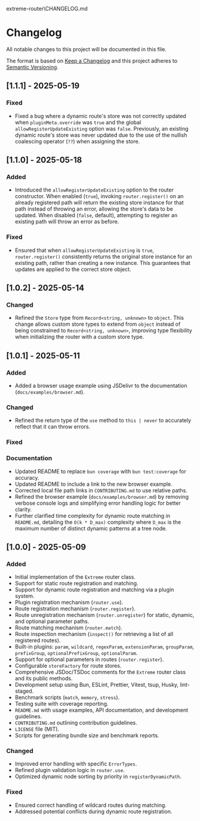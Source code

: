 extreme-router\CHANGELOG.md
# Changelog

All notable changes to this project will be documented in this file.

The format is based on [Keep a Changelog](https://keepachangelog.com/en/1.0.0/)
and this project adheres to [Semantic Versioning](https://semver.org/spec/v2.0.0.html).

## [1.1.1] - 2025-05-19

### Fixed
- Fixed a bug where a dynamic route's store was not correctly updated when `pluginMeta.override` was `true` and the global `allowRegisterUpdateExisting` option was `false`. Previously, an existing dynamic route's store was never updated due to the use of the nullish coalescing operator (`??`) when assigning the store.

## [1.1.0] - 2025-05-18

### Added
- Introduced the `allowRegisterUpdateExisting` option to the router constructor. When enabled (`true`), invoking `router.register()` on an already registered path will return the existing store instance for that path instead of throwing an error, allowing the store's data to be updated. When disabled (`false`, default), attempting to register an existing path will throw an error as before.

### Fixed
- Ensured that when `allowRegisterUpdateExisting` is `true`, `router.register()` consistently returns the original store instance for an existing path, rather than creating a new instance. This guarantees that updates are applied to the correct store object.

## [1.0.2] - 2025-05-14

### Changed
-   Refined the `Store` type from `Record<string, unknown>` to `object`. This change allows custom store types to extend from `object` instead of being constrained to `Record<string, unknown>`, improving type flexibility when initializing the router with a custom store type.

## [1.0.1] - 2025-05-11

### Added
- Added a browser usage example using JSDelivr to the documentation (`docs/examples/browser.md`).

### Changed
- Refined the return type of the `use` method to `this | never` to accurately reflect that it can throw errors.

### Fixed

### Documentation
- Updated README to replace `bun coverage` with `bun test:coverage` for accuracy.
- Updated README to include a link to the new browser example.
- Corrected local file path links in `CONTRIBUTING.md` to use relative paths.
- Refined the browser example (`docs/examples/browser.md`) by removing verbose console logs and simplifying error handling logic for better clarity.
- Further clarified time complexity for dynamic route matching in `README.md`, detailing the `O(k * D_max)` complexity where `D_max` is the maximum number of distinct dynamic patterns at a tree node.

## [1.0.0] - 2025-05-09

### Added

-   Initial implementation of the `Extreme` router class.
-   Support for static route registration and matching.
-   Support for dynamic route registration and matching via a plugin system.
-   Plugin registration mechanism (`router.use`).
-   Route registration mechanism (`router.register`).
-   Route unregistration mechanism (`router.unregister`) for static, dynamic, and optional parameter paths.
-   Route matching mechanism (`router.match`).
-   Route inspection mechanism (`inspect()` for retrieving a list of all registered routes).
-   Built-in plugins: `param`, `wildcard`, `regexParam`, `extensionParam`, `groupParam`, `prefixGroup`, `optionalPrefixGroup`, `optionalParam`.
-   Support for optional parameters in routes (`router.register`).
-   Configurable `storeFactory` for route stores.
-   Comprehensive JSDoc/TSDoc comments for the `Extreme` router class and its public methods.
-   Development setup using Bun, ESLint, Prettier, Vitest, tsup, Husky, lint-staged.
-   Benchmark scripts (`match`, `memory`, `stress`).
-   Testing suite with coverage reporting.
-   `README.md` with usage examples, API documentation, and development guidelines.
-   `CONTRIBUTING.md` outlining contribution guidelines.
-   `LICENSE` file (MIT).
-   Scripts for generating bundle size and benchmark reports.

### Changed

-   Improved error handling with specific `ErrorTypes`.
-   Refined plugin validation logic in `router.use`.
-   Optimized dynamic node sorting by priority in `registerDynamicPath`.

### Fixed

-   Ensured correct handling of wildcard routes during matching.
-   Addressed potential conflicts during dynamic route registration.